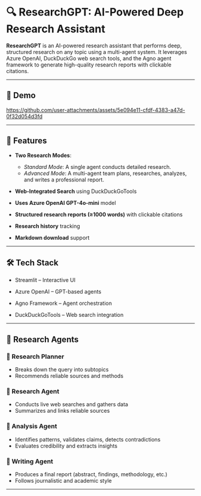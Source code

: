 # 🔍 ResearchGPT: AI-Powered Deep Research Assistant

**ResearchGPT** is an AI-powered research assistant that performs deep, structured research on any topic using a multi-agent system. It leverages Azure OpenAI, DuckDuckGo web search tools, and the Agno agent framework to generate high-quality research reports with clickable citations.

---

## 🎥 Demo 

https://github.com/user-attachments/assets/5e094e11-cfdf-4383-a47d-0f32d054d3fd

---
## 🚀 Features

- **Two Research Modes**:
  - *Standard Mode*: A single agent conducts detailed research.
  - *Advanced Mode*: A multi-agent team plans, researches, analyzes, and writes a professional report.

- **Web-Integrated Search** using DuckDuckGoTools
- **Uses Azure OpenAI GPT-4o-mini** model
- **Structured research reports (≥1000 words)** with clickable citations
- **Research history** tracking
- **Markdown download** support

---

## 🛠️ Tech Stack

- Streamlit – Interactive UI

- Azure OpenAI – GPT-based agents

- Agno Framework – Agent orchestration

- DuckDuckGoTools – Web search integration

---

## 🧠 Research Agents

### 🔹 Research Planner
- Breaks down the query into subtopics
- Recommends reliable sources and methods

### 🔹 Research Agent
- Conducts live web searches and gathers data
- Summarizes and links reliable sources

### 🔹 Analysis Agent
- Identifies patterns, validates claims, detects contradictions
- Evaluates credibility and extracts insights

### 🔹 Writing Agent
- Produces a final report (abstract, findings, methodology, etc.)
- Follows journalistic and academic style

---


